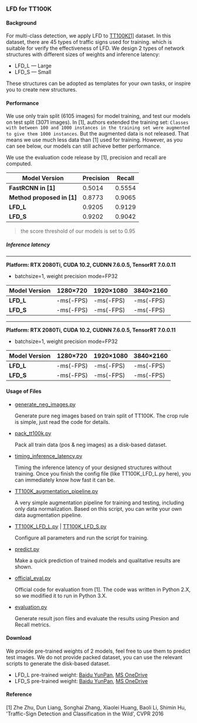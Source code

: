 ### LFD for TT100K

#### Background
For multi-class detection, we apply LFD to [TT100K[1]](http://cg.cs.tsinghua.edu.cn/traffic-sign/) dataset. In this dataset, there are 45 types of traffic signs used for training.
which is suitable for verify the effectiveness of LFD. We design 2 types of network structures with different sizes of weights and inference latency:
* LFD_L — Large
* LFD_S — Small

These structures can be adopted as templates for your own tasks, or inspire you to create new structures.

#### Performance
We use only train split (6105 images) for model training, and test our models on test split (3071 images). In [1], authors extended the training set: `Classes with
between 100 and 1000 instances in the training set were augmented to give them 1000 instances`. But the augmented data is not released. That means we use much less
data than [1] used for training. However, as you can see below, our models can still achieve better performance.

We use the evaluation code release by [1], precision and recall are computed.

Model Version|Precision|Recall
------|--------|----------
**FastRCNN in [1]**|0.5014    |0.5554
**Method proposed in [1]**|0.8773 | 0.9065
**LFD_L**|0.9205 |0.9129 
**LFD_S**|0.9202 |0.9042 
> the score threshold of our models is set to 0.95

##### Inference latency

---
**Platform: RTX 2080Ti, CUDA 10.2, CUDNN 7.6.0.5, TensorRT 7.0.0.11**

* batchsize=1, weight precision mode=FP32

Model Version|1280×720|1920×1080|3840×2160
-------------|-------|-------|--------
**LFD_L**|-ms(-FPS)|-ms(-FPS)|-ms(-FPS)
**LFD_S**|-ms(-FPS)|-ms(-FPS)|-ms(-FPS)
---
**Platform: RTX 2080Ti, CUDA 10.2, CUDNN 7.6.0.5, TensorRT 7.0.0.11**

* batchsize=1, weight precision mode=FP32

Model Version|1280×720|1920×1080|3840×2160
-------------|-------|-------|--------
**LFD_L**|-ms(-FPS)|-ms(-FPS)|-ms(-FPS)
**LFD_S**|-ms(-FPS)|-ms(-FPS)|-ms(-FPS)


#### Usage of Files
* [generate_neg_images.py](./generate_neg_images.py) 
    
  Generate pure neg images based on train split of TT100K. The crop rule is simple, just read the code for details.
 
* [pack_tt100k.py](./pack_tt100k.py)
  
  Pack all train data (pos & neg images) as a disk-based dataset.
 
* [timing_inference_latency.py](./timing_inference_latency.py)

  Timing the inference latency of your designed structures without training. 
  Once you finish the config file (like TT100K_LFD_L.py here), you can immediately know how fast it can be.
 
* [TT100K_augmentation_pipeline.py](./TT100K_augmentation_pipeline.py)

  A very simple augmentation pipeline for training and testing, including only data normalization. Based on this script, you can write your own 
  data augmentation pipeline.
 
* [TT100K_LFD_L.py](./TT100K_LFD_L.py) | [TT100K_LFD_S.py](./TT100K_LFD_S.py)
  
  Configure all parameters and run the script for training.

* [predict.py](./predict.py)

  Make a quick prediction of trained models and qualitative results are shown.

* [official_eval.py](./official_eval.py)
  
  Official code for evaluation from [1]. The code was written in Python 2.X, so we modified it to run in Python 3.X.

* [evaluation.py](./evaluation.py)

  Generate result json files and evaluate the results using Presion and Recall metrics.
  

#### Download
We provide pre-trained weights of 2 models, feel free to use them to predict test images. We do not provide packed dataset, you can use the relevant 
scripts to generate the disk-based dataset.

* LFD_L pre-trained weight: [Baidu YunPan](),  [MS OneDrive]()
* LFD_S pre-trained weight: [Baidu YunPan](),  [MS OneDrive]()

#### Reference
[1] Zhe Zhu, Dun Liang, Songhai Zhang, Xiaolei Huang, Baoli Li, Shimin Hu, 'Traffic-Sign Detection and Classification in the Wild', CVPR 2016
